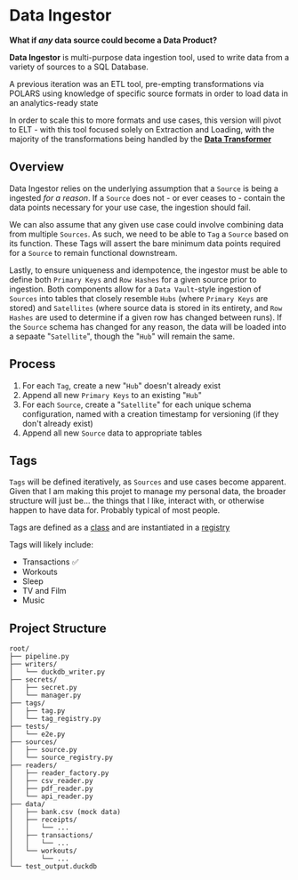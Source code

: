 # Data Ingestor

**What if *any* data source could become a Data Product?**

**Data Ingestor** is  multi-purpose data ingestion tool, used to write data from a variety of sources to a SQL Database.

A previous iteration was an ETL tool, pre-empting transformations via POLARS using knowledge of specific source formats in order to load data in an analytics-ready state

In order to scale this to more formats and use cases, this version will pivot to ELT - with this tool focused solely on Extraction and Loading, with the majority of the transformations being handled by the **[Data Transformer](https://github.com/odochj/data-transformer)**

## Overview

Data Ingestor relies on the underlying assumption that a `Source` is being a ingested *for a reason*. If a `Source` does not - or ever ceases to - contain the data points necessary for your use case, the ingestion should fail.

We can also assume that any given use case could involve combining data from multiple `Sources`. As such, we need to be able to `Tag` a `Source` based on its function. These Tags will assert the bare minimum data points required for a `Source` to remain functional downstream.

Lastly, to ensure uniqueness and idempotence, the ingestor must be able to define both `Primary Keys` and `Row Hashes` for a given source prior to ingestion. Both components allow for a `Data Vault`-style ingestion of `Sources` into tables that closely resemble `Hubs` (where `Primary Keys` are stored) and `Satellites` (where source data is stored in its entirety, and `Row Hashes` are used to determine if a given row has changed between runs). If the `Source` schema has changed for any reason, the data will be loaded into a sepaate "`Satellite`", though the "`Hub`" will remain the same.

## Process
1. For each `Tag`, create a new "`Hub`" doesn't already exist
2. Append all new `Primary Keys` to an existing "`Hub`"
3. For each `Source`, create a "`Satellite`" for each unique schema configuration, named with a creation timestamp for versioning (if they don't already exist)
4. Append all new `Source` data to appropriate tables

## Tags

`Tags` will be defined iteratively, as `Sources` and use cases become apparent. Given that I am making this projet to manage my personal data, the broader structure will just be... the things that I like, interact with, or otherwise happen to have data for. Probably typical of most people. 

Tags are defined as a [class](tags/tag.py) and are instantiated in a [registry](tags/tag_registry.py)

Tags will likely include:
- Transactions ✅
- Workouts 
- Sleep
- TV and Film
- Music 


## Project Structure
```text
root/
├── pipeline.py
├── writers/
│   └── duckdb_writer.py
├── secrets/
│   ├── secret.py
│   └── manager.py
├── tags/
│   ├── tag.py
│   └── tag_registry.py
├── tests/
│   └── e2e.py
├── sources/
│   ├── source.py
│   └── source_registry.py
├── readers/
│   ├── reader_factory.py
│   ├── csv_reader.py
│   ├── pdf_reader.py
│   └── api_reader.py
├── data/
│   ├── bank.csv (mock data)
│   ├── receipts/
│   │   └── ...
│   ├── transactions/
│   │   └── ...
│   └── workouts/
│       └── ...
└── test_output.duckdb
```




